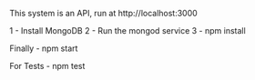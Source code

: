 This system is an API, run at http://localhost:3000

1 - Install MongoDB 
2 - Run the mongod service
3 - npm install

Finally - npm start 

For Tests - npm test